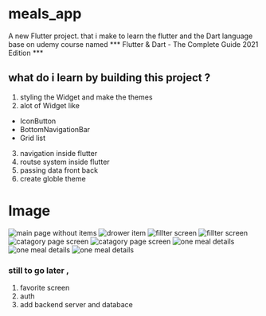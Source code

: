 # meals_app

A new Flutter project. that i make to learn the flutter  and the Dart language base on udemy course named *** Flutter & Dart - The Complete Guide 2021 Edition ***

## what do i learn by building this project ?
1. styling the Widget and make the themes
2. alot of Widget like 
  
  * IconButton
  * BottomNavigationBar
  * Grid list
  
3. navigation inside flutter 
4. routse system inside flutter  
5. passing  data  front back 
6. create globle theme

# Image
![main page without items](./assets/images/Screenshot_1630874755.png)
![drower item](./assets/images/Screenshot_1630874758.png)
![fillter screen ](./assets/images/Screenshot_1630874762.png)
![fillter screen ](./assets/images/Screenshot_1630874768.png)
![catagory page screen](./assets/images/Screenshot_1630874794.png)
![catagory page screen](./assets/images/Screenshot_1630874826.png)
![one meal details](./assets/images/Screenshot_1630874804.png)
![one meal details](./assets/images/Screenshot_1630874815.png)
![one meal details](./assets/images/Screenshot_1630874818.png)



### still to go later ,
1. favorite screen 
2. auth 
3. add backend server and databace 

